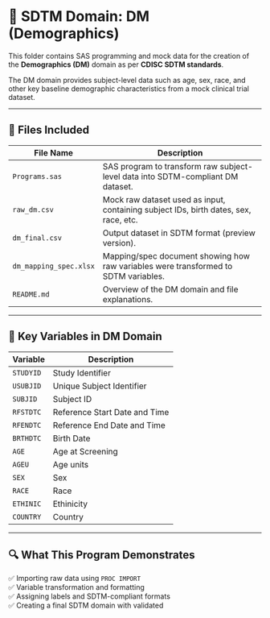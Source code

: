# 📂 SDTM Domain: DM (Demographics)

This folder contains SAS programming and mock data for the creation of the **Demographics (DM)** domain as per **CDISC SDTM standards**.

The DM domain provides subject-level data such as age, sex, race, and other key baseline demographic characteristics from a mock clinical trial dataset.

---

## 📁 Files Included

| File Name              | Description |
|------------------------|-------------|
| `Programs.sas`         | SAS program to transform raw subject-level data into SDTM-compliant DM dataset. |
| `raw_dm.csv`           | Mock raw dataset used as input, containing subject IDs, birth dates, sex, race, etc. |
| `dm_final.csv`         | Output dataset in SDTM format (preview version). |
| `dm_mapping_spec.xlsx` | Mapping/spec document showing how raw variables were transformed to SDTM variables. |
| `README.md`            | Overview of the DM domain and file explanations. |

---

## 🔧 Key Variables in DM Domain

| Variable   | Description |
|------------|-------------|
| `STUDYID`  | Study Identifier |
| `USUBJID`  | Unique Subject Identifier |
| `SUBJID`   | Subject ID |
| `RFSTDTC`  | Reference Start Date and Time|
| `RFENDTC`     | Reference End Date and Time |
| `BRTHDTC`  | Birth Date |
| `AGE`      | Age at Screening |
| `AGEU`      | Age units |
| `SEX`      | Sex |
| `RACE`     | Race |
| `ETHINIC`      | Ethinicity|
| `COUNTRY`      | Country|

---

## 🔍 What This Program Demonstrates

✅ Importing raw data using `PROC IMPORT`  
✅ Variable transformation and formatting  
✅ Assigning labels and SDTM-compliant formats  
✅ Creating a final SDTM domain with validated
